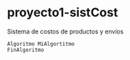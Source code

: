 # proyecto1-sistCost
Sistema de costos de productos y envíos


```
Algoritmo MiAlgortitmo
FinAlgoritmo
```